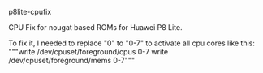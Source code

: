 p8lite-cpufix


CPU Fix for nougat based ROMs for Huawei P8 Lite.


To fix it, I needed to replace "0" to "0-7" to activate all cpu cores like this:
"""write /dev/cpuset/foreground/cpus 0-7
write /dev/cpuset/foreground/mems 0-7"""

